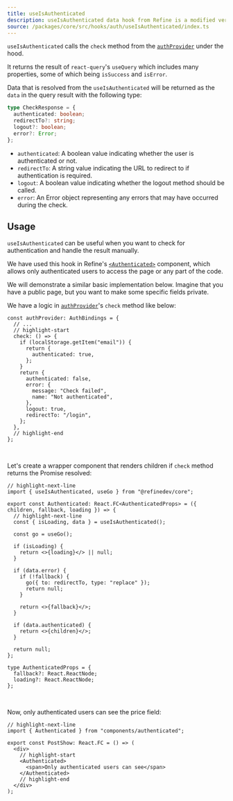 ```yaml
---
title: useIsAuthenticated
description: useIsAuthenticated data hook from Refine is a modified version of react-query's useMutation for create mutations
source: /packages/core/src/hooks/auth/useIsAuthenticated/index.ts
---
```


`useIsAuthenticated` calls the `check` method from the [`authProvider`](/docs/core/providers/auth-provider) under the hood.

It returns the result of `react-query`'s `useQuery` which includes many properties, some of which being `isSuccess` and `isError`.

Data that is resolved from the `useIsAuthenticated` will be returned as the `data` in the query result with the following type:

```ts
type CheckResponse = {
  authenticated: boolean;
  redirectTo?: string;
  logout?: boolean;
  error?: Error;
};
```

- `authenticated`: A boolean value indicating whether the user is authenticated or not.
- `redirectTo`: A string value indicating the URL to redirect to if authentication is required.
- `logout`: A boolean value indicating whether the logout method should be called.
- `error`: An Error object representing any errors that may have occurred during the check.

## Usage

`useIsAuthenticated` can be useful when you want to check for authentication and handle the result manually.

We have used this hook in Refine's [`<Authenticated>`](/docs/core/components/authenticated) component, which allows only authenticated users to access the page or any part of the code.

We will demonstrate a similar basic implementation below. Imagine that you have a public page, but you want to make some specific fields private.

We have a logic in [`authProvider`](/docs/core/providers/auth-provider)'s `check` method like below:

```tsx
const authProvider: AuthBindings = {
  // ...
  // highlight-start
  check: () => {
    if (localStorage.getItem("email")) {
      return {
        authenticated: true,
      };
    }
    return {
      authenticated: false,
      error: {
        message: "Check failed",
        name: "Not authenticated",
      },
      logout: true,
      redirectTo: "/login",
    };
  },
  // highlight-end
};
```

<br/>

Let's create a wrapper component that renders children if `check` method returns the Promise resolved:

```tsx title="components/authenticated.tsx"
// highlight-next-line
import { useIsAuthenticated, useGo } from "@refinedev/core";

export const Authenticated: React.FC<AuthenticatedProps> = ({ children, fallback, loading }) => {
  // highlight-next-line
  const { isLoading, data } = useIsAuthenticated();

  const go = useGo();

  if (isLoading) {
    return <>{loading}</> || null;
  }

  if (data.error) {
    if (!fallback) {
      go({ to: redirectTo, type: "replace" });
      return null;
    }

    return <>{fallback}</>;
  }

  if (data.authenticated) {
    return <>{children}</>;
  }

  return null;
};

type AuthenticatedProps = {
  fallback?: React.ReactNode;
  loading?: React.ReactNode;
};
```

<br />

Now, only authenticated users can see the price field:

```tsx title="components/postShow"
// highlight-next-line
import { Authenticated } from "components/authenticated";

export const PostShow: React.FC = () => (
  <div>
    // highlight-start
    <Authenticated>
      <span>Only authenticated users can see</span>
    </Authenticated>
    // highlight-end
  </div>
);
```
